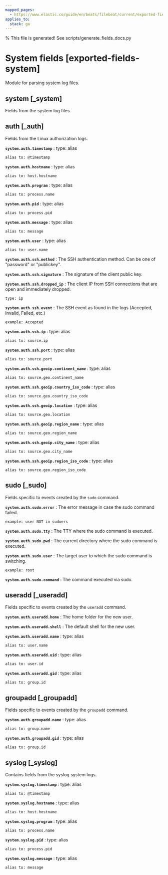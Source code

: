 ```yaml
---
mapped_pages:
  - https://www.elastic.co/guide/en/beats/filebeat/current/exported-fields-system.html
applies_to:
  stack: ga
---
```


% This file is generated! See scripts/generate_fields_docs.py

# System fields [exported-fields-system]

Module for parsing system log files.

## system [_system]

Fields from the system log files.

## auth [_auth]

Fields from the Linux authorization logs.

**`system.auth.timestamp`**
:   type: alias

    alias to: @timestamp


**`system.auth.hostname`**
:   type: alias

    alias to: host.hostname


**`system.auth.program`**
:   type: alias

    alias to: process.name


**`system.auth.pid`**
:   type: alias

    alias to: process.pid


**`system.auth.message`**
:   type: alias

    alias to: message


**`system.auth.user`**
:   type: alias

    alias to: user.name


**`system.auth.ssh.method`**
:   The SSH authentication method. Can be one of "password" or "publickey".


**`system.auth.ssh.signature`**
:   The signature of the client public key.


**`system.auth.ssh.dropped_ip`**
:   The client IP from SSH connections that are open and immediately dropped.

    type: ip


**`system.auth.ssh.event`**
:   The SSH event as found in the logs (Accepted, Invalid, Failed, etc.)

    example: Accepted


**`system.auth.ssh.ip`**
:   type: alias

    alias to: source.ip


**`system.auth.ssh.port`**
:   type: alias

    alias to: source.port


**`system.auth.ssh.geoip.continent_name`**
:   type: alias

    alias to: source.geo.continent_name


**`system.auth.ssh.geoip.country_iso_code`**
:   type: alias

    alias to: source.geo.country_iso_code


**`system.auth.ssh.geoip.location`**
:   type: alias

    alias to: source.geo.location


**`system.auth.ssh.geoip.region_name`**
:   type: alias

    alias to: source.geo.region_name


**`system.auth.ssh.geoip.city_name`**
:   type: alias

    alias to: source.geo.city_name


**`system.auth.ssh.geoip.region_iso_code`**
:   type: alias

    alias to: source.geo.region_iso_code


## sudo [_sudo]

Fields specific to events created by the `sudo` command.

**`system.auth.sudo.error`**
:   The error message in case the sudo command failed.

    example: user NOT in sudoers


**`system.auth.sudo.tty`**
:   The TTY where the sudo command is executed.


**`system.auth.sudo.pwd`**
:   The current directory where the sudo command is executed.


**`system.auth.sudo.user`**
:   The target user to which the sudo command is switching.

    example: root


**`system.auth.sudo.command`**
:   The command executed via sudo.


## useradd [_useradd]

Fields specific to events created by the `useradd` command.

**`system.auth.useradd.home`**
:   The home folder for the new user.


**`system.auth.useradd.shell`**
:   The default shell for the new user.


**`system.auth.useradd.name`**
:   type: alias

    alias to: user.name


**`system.auth.useradd.uid`**
:   type: alias

    alias to: user.id


**`system.auth.useradd.gid`**
:   type: alias

    alias to: group.id


## groupadd [_groupadd]

Fields specific to events created by the `groupadd` command.

**`system.auth.groupadd.name`**
:   type: alias

    alias to: group.name


**`system.auth.groupadd.gid`**
:   type: alias

    alias to: group.id


## syslog [_syslog]

Contains fields from the syslog system logs.

**`system.syslog.timestamp`**
:   type: alias

    alias to: @timestamp


**`system.syslog.hostname`**
:   type: alias

    alias to: host.hostname


**`system.syslog.program`**
:   type: alias

    alias to: process.name


**`system.syslog.pid`**
:   type: alias

    alias to: process.pid


**`system.syslog.message`**
:   type: alias

    alias to: message


